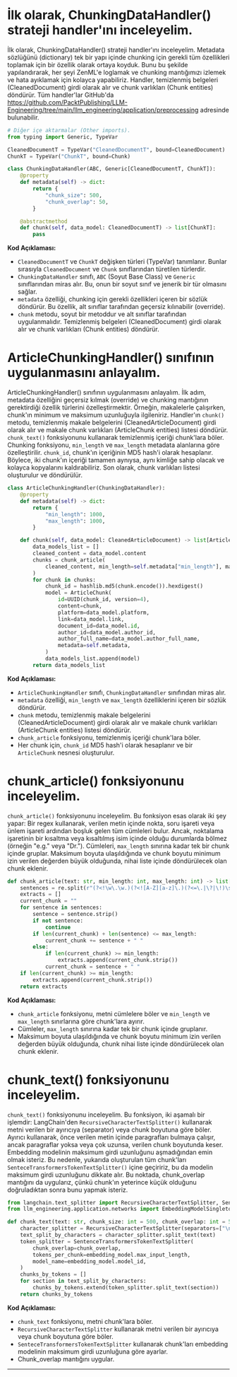 # İlk olarak, ChunkingDataHandler() strateji handler'ını inceleyelim.
İlk olarak, ChunkingDataHandler() strateji handler'ını inceleyelim. Metadata sözlüğünü (dictionary) tek bir yapı içinde chunking için gerekli tüm özellikleri toplamak için bir özellik olarak ortaya koyduk. Bunu bu şekilde yapılandırarak, her şeyi ZenML'e loglamak ve chunking mantığımızı izlemek ve hata ayıklamak için kolayca yapabiliriz. Handler, temizlenmiş belgeleri (CleanedDocument) girdi olarak alır ve chunk varlıkları (Chunk entities) döndürür. Tüm handler'lar GitHub'da https://github.com/PacktPublishing/LLM-Engineering/tree/main/llm_engineering/application/preprocessing adresinde bulunabilir.

```python
# Diğer içe aktarmalar (Other imports).
from typing import Generic, TypeVar

CleanedDocumentT = TypeVar("CleanedDocumentT", bound=CleanedDocument)
ChunkT = TypeVar("ChunkT", bound=Chunk)

class ChunkingDataHandler(ABC, Generic[CleanedDocumentT, ChunkT]):
    @property
    def metadata(self) -> dict:
        return {
            "chunk_size": 500,
            "chunk_overlap": 50,
        }

    @abstractmethod
    def chunk(self, data_model: CleanedDocumentT) -> list[ChunkT]:
        pass
```

**Kod Açıklaması:**

*   `CleanedDocumentT` ve `ChunkT` değişken türleri (TypeVar) tanımlanır. Bunlar sırasıyla `CleanedDocument` ve `Chunk` sınıflarından türetilen türlerdir.
*   `ChunkingDataHandler` sınıfı, `ABC` (Soyut Base Class) ve `Generic` sınıflarından miras alır. Bu, onun bir soyut sınıf ve jenerik bir tür olmasını sağlar.
*   `metadata` özelliği, chunking için gerekli özellikleri içeren bir sözlük döndürür. Bu özellik, alt sınıflar tarafından geçersiz kılınabilir (override).
*   `chunk` metodu, soyut bir metoddur ve alt sınıflar tarafından uygulanmalıdır. Temizlenmiş belgeleri (CleanedDocument) girdi olarak alır ve chunk varlıkları (Chunk entities) döndürür.

# ArticleChunkingHandler() sınıfının uygulanmasını anlayalım.
ArticleChunkingHandler() sınıfının uygulanmasını anlayalım. İlk adım, metadata özelliğini geçersiz kılmak (override) ve chunking mantığının gerektirdiği özellik türlerini özelleştirmektir. Örneğin, makalelerle çalışırken, chunk'ın minimum ve maksimum uzunluğuyla ilgileniriz. Handler'ın `chunk()` metodu, temizlenmiş makale belgelerini (CleanedArticleDocument) girdi olarak alır ve makale chunk varlıkları (ArticleChunk entities) listesi döndürür. `chunk_text()` fonksiyonunu kullanarak temizlenmiş içeriği chunk'lara böler. Chunking fonksiyonu, `min_length` ve `max_length` metadata alanlarına göre özelleştirilir. `chunk_id`, chunk'ın içeriğinin MD5 hash'i olarak hesaplanır. Böylece, iki chunk'ın içeriği tamamen aynıysa, aynı kimliğe sahip olacak ve kolayca kopyalarını kaldırabiliriz. Son olarak, chunk varlıkları listesi oluşturulur ve döndürülür.

```python
class ArticleChunkingHandler(ChunkingDataHandler):
    @property
    def metadata(self) -> dict:
        return {
            "min_length": 1000,
            "max_length": 1000,
        }

    def chunk(self, data_model: CleanedArticleDocument) -> list[ArticleChunk]:
        data_models_list = []
        cleaned_content = data_model.content
        chunks = chunk_article(
            cleaned_content, min_length=self.metadata["min_length"], max_length=self.metadata["max_length"]
        )
        for chunk in chunks:
            chunk_id = hashlib.md5(chunk.encode()).hexdigest()
            model = ArticleChunk(
                id=UUID(chunk_id, version=4),
                content=chunk,
                platform=data_model.platform,
                link=data_model.link,
                document_id=data_model.id,
                author_id=data_model.author_id,
                author_full_name=data_model.author_full_name,
                metadata=self.metadata,
            )
            data_models_list.append(model)
        return data_models_list
```

**Kod Açıklaması:**

*   `ArticleChunkingHandler` sınıfı, `ChunkingDataHandler` sınıfından miras alır.
*   `metadata` özelliği, `min_length` ve `max_length` özelliklerini içeren bir sözlük döndürür.
*   `chunk` metodu, temizlenmiş makale belgelerini (CleanedArticleDocument) girdi olarak alır ve makale chunk varlıkları (ArticleChunk entities) listesi döndürür.
*   `chunk_article` fonksiyonu, temizlenmiş içeriği chunk'lara böler.
*   Her chunk için, `chunk_id` MD5 hash'i olarak hesaplanır ve bir `ArticleChunk` nesnesi oluşturulur.

# chunk_article() fonksiyonunu inceleyelim.
`chunk_article()` fonksiyonunu inceleyelim. Bu fonksiyon esas olarak iki şey yapar: Bir regex kullanarak, verilen metin içinde nokta, soru işareti veya ünlem işareti ardından boşluk gelen tüm cümleleri bulur. Ancak, noktalama işaretinin bir kısaltma veya kısaltılmış isim içinde olduğu durumlarda bölmez (örneğin "e.g." veya "Dr."). Cümleleri, `max_length` sınırına kadar tek bir chunk içinde gruplar. Maksimum boyuta ulaşıldığında ve chunk boyutu minimum izin verilen değerden büyük olduğunda, nihai liste içinde döndürülecek olan chunk eklenir.

```python
def chunk_article(text: str, min_length: int, max_length: int) -> list[str]:
    sentences = re.split(r"(?<!\w\.\w.)(?<![A-Z][a-z]\.)(?<=\.|\?|\!)\s", text)
    extracts = []
    current_chunk = ""
    for sentence in sentences:
        sentence = sentence.strip()
        if not sentence:
            continue
        if len(current_chunk) + len(sentence) <= max_length:
            current_chunk += sentence + " "
        else:
            if len(current_chunk) >= min_length:
                extracts.append(current_chunk.strip())
            current_chunk = sentence + " "
    if len(current_chunk) >= min_length:
        extracts.append(current_chunk.strip())
    return extracts
```

**Kod Açıklaması:**

*   `chunk_article` fonksiyonu, metni cümlelere böler ve `min_length` ve `max_length` sınırlarına göre chunk'lara ayırır.
*   Cümleler, `max_length` sınırına kadar tek bir chunk içinde gruplanır.
*   Maksimum boyuta ulaşıldığında ve chunk boyutu minimum izin verilen değerden büyük olduğunda, chunk nihai liste içinde döndürülecek olan chunk eklenir.

# chunk_text() fonksiyonunu inceleyelim.
`chunk_text()` fonksiyonunu inceleyelim. Bu fonksiyon, iki aşamalı bir işlemdir: LangChain'den `RecursiveCharacterTextSplitter()` kullanarak metni verilen bir ayırıcıya (separator) veya chunk boyutuna göre böler. Ayırıcı kullanarak, önce verilen metin içinde paragrafları bulmaya çalışır, ancak paragraflar yoksa veya çok uzunsa, verilen chunk boyutunda keser. Embedding modelinin maksimum girdi uzunluğunu aşmadığından emin olmak isteriz. Bu nedenle, yukarıda oluşturulan tüm chunk'ları `SenteceTransformersTokenTextSplitter()` içine geçiririz, bu da modelin maksimum girdi uzunluğunu dikkate alır. Bu noktada, chunk_overlap mantığını da uygularız, çünkü chunk'ın yeterince küçük olduğunu doğruladıktan sonra bunu yapmak isteriz.

```python
from langchain.text_splitter import RecursiveCharacterTextSplitter, SentenceTransformersTokenTextSplitter
from llm_engineering.application.networks import EmbeddingModelSingleton

def chunk_text(text: str, chunk_size: int = 500, chunk_overlap: int = 50) -> list[str]:
    character_splitter = RecursiveCharacterTextSplitter(separators=["\n\n"], chunk_size=chunk_size, chunk_overlap=0)
    text_split_by_characters = character_splitter.split_text(text)
    token_splitter = SentenceTransformersTokenTextSplitter(
        chunk_overlap=chunk_overlap,
        tokens_per_chunk=embedding_model.max_input_length,
        model_name=embedding_model.model_id,
    )
    chunks_by_tokens = []
    for section in text_split_by_characters:
        chunks_by_tokens.extend(token_splitter.split_text(section))
    return chunks_by_tokens
```

**Kod Açıklaması:**

*   `chunk_text` fonksiyonu, metni chunk'lara böler.
*   `RecursiveCharacterTextSplitter` kullanarak metni verilen bir ayırıcıya veya chunk boyutuna göre böler.
*   `SenteceTransformersTokenTextSplitter` kullanarak chunk'ları embedding modelinin maksimum girdi uzunluğuna göre ayarlar.
*   Chunk_overlap mantığını uygular.

---


